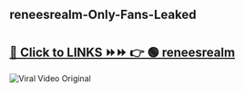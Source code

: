 
 ## reneesrealm-Only-Fans-Leaked

# <h2><a href="https://clipsfans.com/reneesrealm&ref=git">🔗 Click to LINKS ⏩⏩ 👉 🟢 reneesrealm </a></h2>

<a href="https://clipsfans.com/reneesrealm&ref=git" rel="nofollow" data-target="animated-image.originalLink"><img src="https://i.ibb.co.com/xMMVF88/686577567.gif" alt="Viral Video Original" style="max-width: 100%; display: inline-block;" data-target="animated-image.originalImage"></a>
